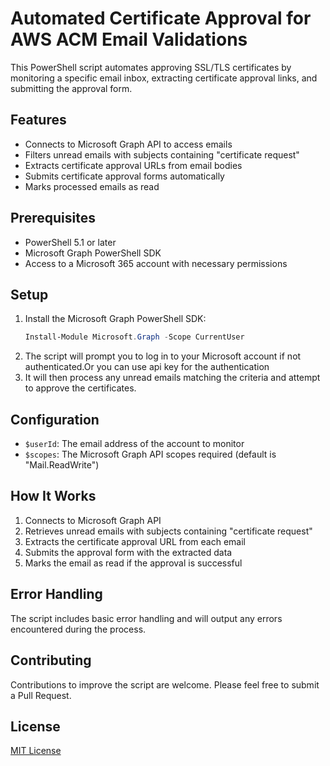 # Automated Certificate Approval for AWS ACM Email Validations 

This PowerShell script automates approving SSL/TLS certificates by monitoring a specific email inbox, extracting certificate approval links, and submitting the approval form.

## Features

- Connects to Microsoft Graph API to access emails
- Filters unread emails with subjects containing "certificate request"
- Extracts certificate approval URLs from email bodies
- Submits certificate approval forms automatically
- Marks processed emails as read

## Prerequisites

- PowerShell 5.1 or later
- Microsoft Graph PowerShell SDK
- Access to a Microsoft 365 account with necessary permissions

## Setup

1. Install the Microsoft Graph PowerShell SDK:
   ```PowerShell
   Install-Module Microsoft.Graph -Scope CurrentUser
2. The script will prompt you to log in to your Microsoft account if not authenticated.Or you can use api key for the authentication
3. It will then process any unread emails matching the criteria and attempt to approve the certificates.

## Configuration

- `$userId`: The email address of the account to monitor
- `$scopes`: The Microsoft Graph API scopes required (default is "Mail.ReadWrite")

## How It Works

1. Connects to Microsoft Graph API
2. Retrieves unread emails with subjects containing "certificate request"
3. Extracts the certificate approval URL from each email
4. Submits the approval form with the extracted data
5. Marks the email as read if the approval is successful

## Error Handling

The script includes basic error handling and will output any errors encountered during the process.

## Contributing

Contributions to improve the script are welcome. Please feel free to submit a Pull Request.

## License

[MIT License](LICENSE)

